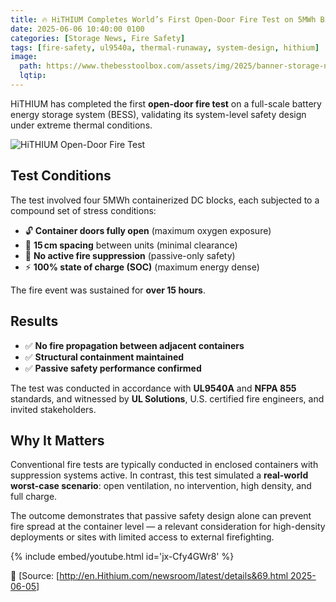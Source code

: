 ```yaml
---
title: 🔥 HiTHIUM Completes World’s First Open-Door Fire Test on 5MWh BESS
date: 2025-06-06 10:40:00 0100
categories: [Storage News, Fire Safety]
tags: [fire-safety, ul9540a, thermal-runaway, system-design, hithium]
image:
  path: https://www.thebesstoolbox.com/assets/img/2025/banner-storage-news-fire-safety.png
  lqtip:
---
```


HiTHIUM has completed the first **open-door fire test** on a full-scale battery energy storage system (BESS), validating its system-level safety design under extreme thermal conditions.

![HiTHIUM Open-Door Fire Test](https://en.hithium.com/bocupload/at/image/20250605/1749113018365682mpw6.jpg)

## Test Conditions

The test involved four 5MWh containerized DC blocks, each subjected to a compound set of stress conditions:

- 🔓 **Container doors fully open** (maximum oxygen exposure)  
- 📏 **15 cm spacing** between units (minimal clearance)  
- 🚫 **No active fire suppression** (passive-only safety)  
- ⚡ **100% state of charge (SOC)** (maximum energy dense)

The fire event was sustained for **over 15 hours**.

## Results

- ✅ **No fire propagation between adjacent containers**  
- ✅ **Structural containment maintained**  
- ✅ **Passive safety performance confirmed**

The test was conducted in accordance with **UL9540A** and **NFPA 855** standards, and witnessed by **UL Solutions**, U.S. certified fire engineers, and invited stakeholders.

## Why It Matters

Conventional fire tests are typically conducted in enclosed containers with suppression systems active. In contrast, this test simulated a **real-world worst-case scenario**: open ventilation, no intervention, high density, and full charge.

The outcome demonstrates that passive safety design alone can prevent fire spread at the container level — a relevant consideration for high-density deployments or sites with limited access to external firefighting.

{% include embed/youtube.html id='jx-Cfy4GWr8' %}

📖 [Source: [[http://en.Hithium.com/newsroom/latest/details&69.html 2025-06-05](https://en.hithium.com/newsroom/latest/details/69.html)]
